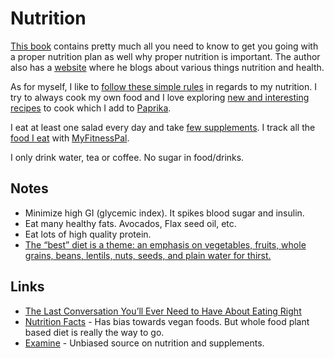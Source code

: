 # Nutrition
[This book](https://www.goodreads.com/book/show/25663961-how-not-to-die?from_search=true) contains pretty much all you need to know to get you going with a proper nutrition plan as well why proper nutrition is important. The author also has a [website](https://nutritionfacts.org) where he blogs about various things nutrition and health.

As for myself, I like to [follow these simple rules](../../focusing/rules.md#nutrition) in regards to my nutrition. I try to always cook my own food and I love exploring [new and interesting recipes](https://github.com/nikitavoloboev/recipes#readme) to cook which I add to [Paprika](https://www.paprikaapp.com).

I eat at least one salad every day and take [few supplements](supplements.md). I track all the [food I eat](foods.md) with [MyFitnessPal](https://www.myfitnesspal.com/).

I only drink water, tea or coffee. No sugar in food/drinks.

## Notes
- Minimize high GI (glycemic index). It spikes blood sugar and insulin.
- Eat many healthy fats. Avocados, Flax seed oil, etc.
- Eat lots of high quality protein.
- [The “best” diet is a theme: an emphasis on vegetables, fruits, whole grains, beans, lentils, nuts, seeds, and plain water for thirst.](http://www.grubstreet.com/2018/03/ultimate-conversation-on-healthy-eating-and-nutrition.html)

## Links
- [The Last Conversation You’ll Ever Need to Have About Eating Right](http://www.grubstreet.com/2018/03/ultimate-conversation-on-healthy-eating-and-nutrition.html)
- [Nutrition Facts](https://nutritionfacts.org/) - Has bias towards vegan foods. But whole food plant based diet is really the way to go.
- [Examine](https://examine.com/) - Unbiased source on nutrition and supplements.
